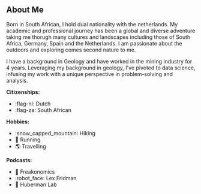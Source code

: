 <div class='PortMarker'>

## About Me

<div class='StyledHR StyledHRProjects'></div>

Born in South African, I hold dual nationality with the netherlands. My academic and 
professional journey has been a global and diverse adventure taking me thorugh 
many cultures and landscapes including those of South Africa, Germany, Spain and the Netherlands. I am passionate about the outdoors and exploring comes second nature to me. 

I have a background in Geology and have worked in the mining industry for 4 years. 
Leveraging my background in geology, I've pivoted to data science, infusing my 
work with a unique perspective in problem-solving and analysis. 

**Citizenships:**
- :flag-nl: Dutch
- :flag-za: South African

**Hobbies:**
- :snow_capped_mountain: Hiking
- :runner: Running
- :earth_americas: Travelling

**Podcasts:**
- :brain: Freakonomics
- :robot_face: Lex Fridman
- :microscope: Huberman Lab
